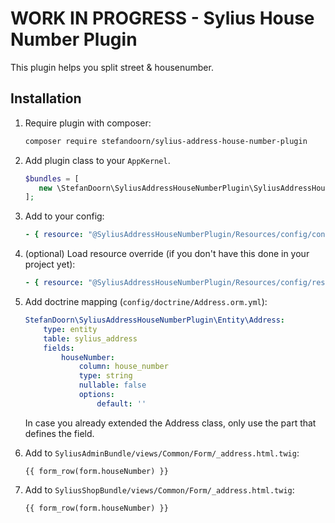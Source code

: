 # WORK IN PROGRESS - Sylius House Number Plugin

This plugin helps you split street & housenumber.

## Installation

1. Require plugin with composer:

    ```bash
    composer require stefandoorn/sylius-address-house-number-plugin
    ```

2. Add plugin class to your `AppKernel`.

    ```php
    $bundles = [
       new \StefanDoorn\SyliusAddressHouseNumberPlugin\SyliusAddressHouseNumberPlugin(),
    ];
    ```

3. Add to your config:

    ```yaml
    - { resource: "@SyliusAddressHouseNumberPlugin/Resources/config/config.yml" }
    ```

4. (optional) Load resource override (if you don't have this done in your project yet):

    ```yaml
    - { resource: "@SyliusAddressHouseNumberPlugin/Resources/config/resources.yml" }
    ```

5. Add doctrine mapping (`config/doctrine/Address.orm.yml`):

    ```yaml
    StefanDoorn\SyliusAddressHouseNumberPlugin\Entity\Address:
        type: entity
        table: sylius_address
        fields:
            houseNumber:
                column: house_number
                type: string
                nullable: false
                options:
                    default: ''
    ```
    
    In case you already extended the Address class, only use the part that defines the field.

6. Add to `SyliusAdminBundle/views/Common/Form/_address.html.twig`:

    ```twig
    {{ form_row(form.houseNumber) }}
    ```
    
7. Add to `SyliusShopBundle/views/Common/Form/_address.html.twig`:
    
    ```twig
    {{ form_row(form.houseNumber) }}
    ```    
    